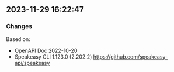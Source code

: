 

## 2023-11-29 16:22:47
### Changes
Based on:
- OpenAPI Doc 2022-10-20 
- Speakeasy CLI 1.123.0 (2.202.2) https://github.com/speakeasy-api/speakeasy